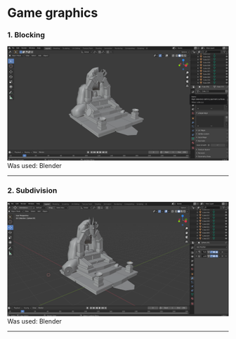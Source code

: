 # Game graphics
### 1. Blocking
![Blocking](Screenshots/1.png "Blocking")
Was used: Blender
***
### 2. Subdivision
![Subdivision](Screenshots/7.png "Subdivision")
Was used: Blender
***